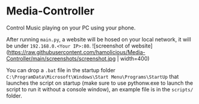 # Media-Controller
Control Music playing on your PC using your phone.

After running `main.py`, a website will be hosed on your local network, it will be under `192.168.0.<Your IP>:80`.
![screenshot of website](https://raw.githubusercontent.com/hamolicious/Media-Controller/main/screenshots/screenshot.jpg | width=400)

You can drop a `.bat` file in the startup folder `C:\ProgramData\Microsoft\Windows\Start Menu\Programs\StartUp` that launches the script on startup (make sure to use pythonw.exe to launch the script to run it without a console window), an example file is in the `scripts/` folder.




